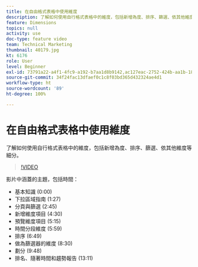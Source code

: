 ```yaml
---
title: 在自由格式表格中使用維度
description: 了解如何使用自行格式表格中的維度，包括新增為度、排序、篩選、依其他維度等細分。
feature: Dimensions
topics: null
activity: use
doc-type: feature video
team: Technical Marketing
thumbnail: 40179.jpg
kt: 6176
role: User
level: Beginner
exl-id: 73791a22-a4f1-4fc9-a192-b7aa1d8b9142,ac127eac-2752-424b-aa1b-18a9688d42db
source-git-commit: 34f24fac13dfaef0c1c8f03bd365d432324ae4d1
workflow-type: ht
source-wordcount: '89'
ht-degree: 100%

---
```


# 在自由格式表格中使用維度

了解如何使用自行格式表格中的維度，包括新增為度、排序、篩選、依其他維度等細分。

>[!VIDEO](https://video.tv.adobe.com/v/40179/?quality=12&learn=on)

影片中涵蓋的主題，包括時間：

* 基本知識 (0:00)
* 下拉區域指南 (1:27)
* 分頁與篩選 (2:45)
* 新增維度項目 (4:30)
* 預覽維度項目 (5:15)
* 時間分段維度 (5:59)
* 排序 (6:49)
* 做為篩選器的維度 (8:30)
* 劃分 (9:48)
* 排名、隨著時間和趨勢報告 (13:11)
